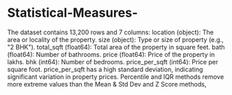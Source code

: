 # Statistical-Measures-
The dataset contains 13,200 rows and 7 columns:
location (object): The area or locality of the property.
size (object): Type or size of property (e.g., "2 BHK").
total_sqft (float64): Total area of the property in square feet.
bath (float64): Number of bathrooms.
price (float64): Price of the property in lakhs.
bhk (int64): Number of bedrooms.
price_per_sqft (int64): Price per square foot.
price_per_sqft has a high standard deviation, indicating significant variation in property prices.
Percentile and IQR methods remove more extreme values than the Mean & Std Dev and Z Score methods,
